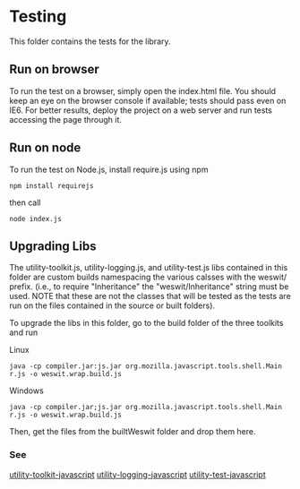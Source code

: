 # Testing #

This folder contains the tests for the library.

## Run on browser ##

To run the test on a browser, simply open the index.html file. You should keep an eye on the browser console if available; tests should pass even on IE6.
For better results, deploy the project on a web server and run tests accessing the page through it.

## Run on node ##

To run the test on Node.js, install require.js using npm
```
npm install requirejs
```


then call
```
node index.js
```

## Upgrading Libs ##

The utility-toolkit.js, utility-logging.js, and utility-test.js libs contained in this folder are custom builds namespacing the various calsses with the weswit/ prefix. (i.e., to require "Inheritance" the "weswit/Inheritance" string must be used. NOTE that these are not the classes that will be tested as the tests are run on the files contained in the source or built folders).

To upgrade the libs in this folder, go to the build folder of the three toolkits and run

Linux
```
java -cp compiler.jar:js.jar org.mozilla.javascript.tools.shell.Main r.js -o weswit.wrap.build.js
```

Windows
```
java -cp compiler.jar;js.jar org.mozilla.javascript.tools.shell.Main r.js -o weswit.wrap.build.js
```

Then, get the files from the builtWeswit folder and drop them here.

### See ###

[utility-toolkit-javascript](https://github.com/weswit/utility-toolkit-javascript)
[utility-logging-javascript](https://github.com/weswit/utility-logging-javascript)
[utility-test-javascript](https://github.com/weswit/utility-test-javascript)
